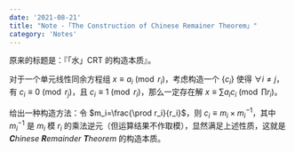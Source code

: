 ```yaml
---
date: '2021-08-21'
title: "Note -「The Construction of Chinese Remainer Theorem」"
category: 'Notes'
---
```


原来的标题是：『「水」CRT 的构造本质』。

对于一个单元线性同余方程组 $x\equiv a_i\pmod{r_i}$，考虑构造一个 $\{c_i\}$ 使得 $\forall i\neq j$，有 $c_i\equiv0\pmod{r_j}$，且 $c_i\equiv1\pmod{r_i}$，那么一定存在解 $x\equiv\sum a_ic_i\pmod{\prod r_i}$。

给出一种构造方法：令 $m_i=\frac{\prod r_i}{r_i}$，则 $c_i\equiv m_i\times m_i^{-1}$，其中 $m_i^{-1}$ 是 $m_i$ 模 $r_i$ 的乘法逆元（但运算结果不作取模），显然满足上述性质，这就是 ***C**hinese **R**emainder **T**heorem* 的构造本质。